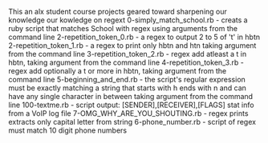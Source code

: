 This an alx student course projects geared toward sharpening our knowledge our kowledge on regext
0-simply_match_school.rb - creats a ruby script that matches School with regex using arguments from the command line
2-repetition_token_0.rb - a regex to output 2 to 5 of 't' in hbtn
2-repetition_token_1.rb - a regex to print only hbtn and htn taking argument from the command line
3-repetition_token_2.rb - regex add atleast a t in hbtn, taking argument from the command line
4-repetition_token_3.rb - regex add optionally a t or more in hbtn, taking argument from the command line
5-beginning_and_end.rb - the script's regular expression must be exactly matching a string that starts with h ends with n and can have any single character in between taking argument from the command line
100-textme.rb - script  output: [SENDER],[RECEIVER],[FLAGS] stat info from a VoIP log file
7-OMG_WHY_ARE_YOU_SHOUTING.rb - regex prints extracts only capital letter from string
6-phone_number.rb - script of regex must match 10 digit phone numbers
